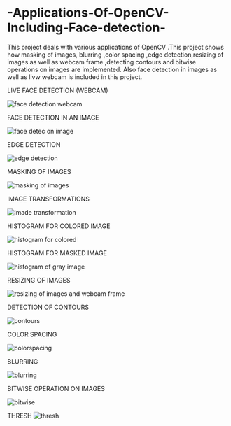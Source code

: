 # -Applications-Of-OpenCV-Including-Face-detection-
This project deals with various applications of OpenCV .This project shows how masking of images, blurring ,color spacing ,edge detection,resizing of images as well as webcam frame ,detecting contours and bitwise operations on images are implemented.
Also face detection in images as well as livw webcam is included in this project.



LIVE FACE DETECTION (WEBCAM)


![face detection webcam](https://user-images.githubusercontent.com/102857029/168418673-60a879ae-e1b4-44ae-a150-7e6353de9f54.JPG)


FACE DETECTION IN AN IMAGE


![face detec on image](https://user-images.githubusercontent.com/102857029/168418784-4f7169e7-8e5f-4b4a-8df3-315723090965.JPG)








EDGE DETECTION 


![edge detection](https://user-images.githubusercontent.com/102857029/168418848-a5d78a97-dd20-4deb-9552-318eaf740f19.JPG)



MASKING OF IMAGES


![masking of images](https://user-images.githubusercontent.com/102857029/168418901-548c3e18-cb58-426d-a4e5-a2bf8edfd35a.JPG)





IMAGE TRANSFORMATIONS

![imade transformation](https://user-images.githubusercontent.com/102857029/168418918-1f34c8e9-9ad7-4da0-8b5a-cb9e3189529b.JPG)



HISTOGRAM FOR COLORED IMAGE

![histogram for colored](https://user-images.githubusercontent.com/102857029/168418922-eccf7ac4-ed34-43f1-a9e7-61cdfcc5fa10.JPG)



HISTOGRAM FOR MASKED IMAGE



![histogram of gray image](https://user-images.githubusercontent.com/102857029/168418926-fb1d269c-c4ac-49c8-bca2-3f66e676a7a1.JPG)




RESIZING OF IMAGES



![resizing of images and webcam frame](https://user-images.githubusercontent.com/102857029/168418932-be92b9d0-a956-44f2-90e9-fc6c77f7a041.JPG)




DETECTION OF CONTOURS

![contours](https://user-images.githubusercontent.com/102857029/168418957-831f02cf-ec54-423f-a545-d7e01f1f33a9.JPG)





COLOR SPACING


![colorspacing](https://user-images.githubusercontent.com/102857029/168418964-7ef5b837-59b2-44a8-a4df-da6157356cb9.JPG)






BLURRING

![blurring](https://user-images.githubusercontent.com/102857029/168418967-7c5447e5-5a10-4149-8ab5-dc7bcf7a76a1.JPG)






BITWISE OPERATION ON IMAGES

![bitwise](https://user-images.githubusercontent.com/102857029/168418971-a264fd38-7b30-4655-b79b-c30b0cf7d37e.JPG)










THRESH
![thresh](https://user-images.githubusercontent.com/102857029/168419324-f88b2f0d-47a7-442c-91f3-34863b86a75f.JPG)









